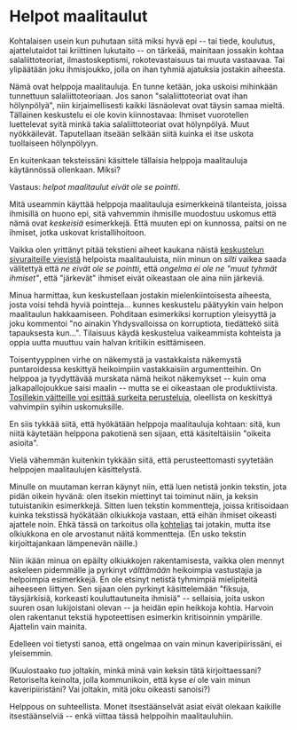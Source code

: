# Helpot maalitaulut

Kohtalaisen usein kun puhutaan siitä miksi hyvä epi -- tai tiede, koulutus, ajattelutaidot tai kriittinen lukutaito -- on tärkeää, mainitaan jossakin kohtaa salaliittoteoriat, ilmastoskeptismi, rokotevastaisuus tai muuta vastaavaa. Tai ylipäätään joku ihmisjoukko, jolla on ihan tyhmiä ajatuksia jostakin aiheesta.

Nämä ovat helppoja maalitauluja. En tunne ketään, joka uskoisi mihinkään tunnettuun salaliittoteoriaan. Jos sanon "salaliittoteoriat ovat ihan hölynpölyä", niin kirjaimellisesti kaikki läsnäolevat ovat täysin samaa mieltä. Tällainen keskustelu ei ole kovin kiinnostavaa: Ihmiset vuorotellen luettelevat syitä minkä takia salaliittoteoriat ovat hölynpölyä. Muut nyökkäilevät. Taputellaan itseään selkään siitä kuinka ei itse uskota tuollaiseen hölynpölyyn.

En kuitenkaan teksteissäni käsittele tällaisia helppoja maalitauluja käytännössä ollenkaan. Miksi?

Vastaus: *helpot maalitaulut eivät ole se pointti*.

Mitä useammin käyttää helppoja maalitauluja esimerkkeinä tilanteista, joissa ihmisillä on huono epi, sitä vahvemmin ihmisille muodostuu uskomus että nämä ovat *keskeisiä* esimerkkejä. Että muuten epi on kunnossa, paitsi on ne ihmiset, jotka uskovat kristallihoitoon.

Vaikka olen yrittänyt pitää tekstieni aiheet kaukana näistä [keskustelun sivuraiteille vievistä](/epi/keskustelunimaisijat) helpoista maalitauluista, niin minun on *silti* vaikea saada välitettyä että *ne eivät ole se pointti*, että *ongelma ei ole ne "muut tyhmät ihmiset"*, että "järkevät" ihmiset eivät oikeastaan ole aina niin järkeviä.

Minua harmittaa, kun keskustellaan jostakin mielenkiintoisesta aiheesta, josta voisi tehdä hyviä pointteja... kunnes keskustelu päätyykin vain helpon maalitaulun hakkaamiseen. Pohditaan esimerkiksi korruption yleisyyttä ja joku kommentoi "no ainakin Yhdysvalloissa on korruptiota, tiedättekö siitä tapauksesta kun...". Tilaisuus käydä keskustelua vaikeammista kohteista ja oppia uutta muuttuu vain halvan kritiikin esittämiseen.

Toisentyyppinen virhe on näkemystä ja vastakkaista näkemystä puntaroidessa keskittyä heikoimpiin vastakkaisiin argumentteihin. On helppoa ja tyydyttävää murskata nämä heikot näkemykset -- kuin oma jalkapallojoukkue saisi maalin -- mutta se ei oikeastaan ole produktiivista. [Tosillekin väitteille voi esittää surkeita perusteluja](/epi/symmetrian_rikkominen), oleellista on keskittyä vahvimpiin syihin uskomuksille.

En siis tykkää siitä, että hyökätään helppoja maalitauluja kohtaan: sitä, kun niitä käytetään helppona pakotienä sen sijaan, että käsiteltäisiin "oikeita asioita".

Vielä vähemmän kuitenkin tykkään siitä, että perusteettomasti syytetään helppojen maalitaulujen käsittelystä.

Minulle on muutaman kerran käynyt niin, että luen netistä jonkin tekstin, jota pidän oikein hyvänä: olen itsekin miettinyt tai toiminut näin, ja keksin tutuistanikin esimerkkejä. Sitten luen tekstin kommentteja, joissa kritisoidaan kuinka tekstissä hyökätään olkiukkoja vastaan, että eihän ihmiset oikeasti ajattele noin. Ehkä tässä on tarkoitus olla [kohtelias](/epi/kohteliaat_tulkinnat) tai jotakin, mutta itse olkiukkona en ole arvostanut näitä kommentteja. (En usko tekstin kirjoittajankaan lämpenevän näille.)

Niin ikään minua on epäilty olkiukkojen rakentamisesta, vaikka olen mennyt askeleen pidemmälle ja pyrkinyt *välttämään* heikoimpia vastustajia ja helpoimpia esimerkkejä. En ole etsinyt netistä tyhmimpiä mielipiteitä aiheeseen liittyen. Sen sijaan olen pyrkinyt käsittelemään "fiksuja, täysjärkisiä, korkeasti kouluttautuneita ihmisiä" -- sellaisia, joita uskon suuren osan lukijoistani olevan -- ja heidän epin heikkoja kohtia. Harvoin olen rakentanut tekstiä hypoteettisen esimerkin kritisoinnin ympärille. Ajattelin vain mainita.

Edelleen voi tietysti sanoa, että ongelmaa on vain minun kaveripiirissäni, ei yleisemmin.

(Kuulostaako *tuo* joltakin, minkä minä vain keksin tätä kirjoittaessani? Retoriselta keinolta, jolla kommunikoin, että kyse *ei* ole vain minun kaveripiiristäni? Vai joltakin, mitä joku oikeasti sanoisi?)

Helppous on suhteellista. Monet itsestäänselvät asiat eivät olekaan kaikille itsestäänselviä -- enkä viittaa tässä helppoihin maalitauluhiin.
